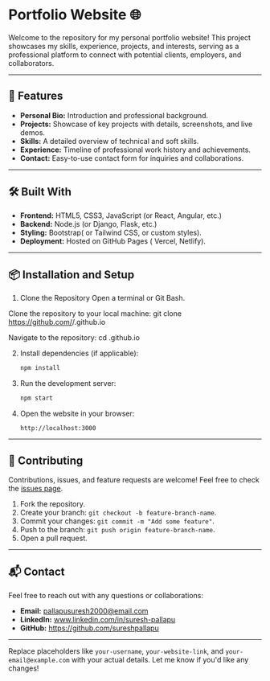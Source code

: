 

# Portfolio Website 🌐

Welcome to the repository for my personal portfolio website! This project showcases my skills, experience, projects, and interests, serving as a professional platform to connect with potential clients, employers, and collaborators.

---

## 🚀 Features

- **Personal Bio:** Introduction and professional background.
- **Projects:** Showcase of key projects with details, screenshots, and live demos.
- **Skills:** A detailed overview of technical and soft skills.
- **Experience:** Timeline of professional work history and achievements.
- **Contact:** Easy-to-use contact form for inquiries and collaborations.

---

## 🛠️ Built With

- **Frontend:** HTML5, CSS3, JavaScript (or React, Angular, etc.)
- **Backend:** Node.js (or Django, Flask, etc.)
- **Styling:** Bootstrap( or Tailwind CSS, or custom styles).
- **Deployment:** Hosted on  GitHub Pages  ( Vercel, Netlify).

---

## 📦 Installation and Setup

1.  Clone the Repository
Open a terminal or Git Bash.

Clone the repository to your local machine:
git clone https://github.com/<username>/<username>.github.io

Navigate to the repository:
cd <username>.github.io

2. Install dependencies (if applicable):
   ```bash
   npm install
   ```

3. Run the development server:
   ```bash
   npm start
   ```

4. Open the website in your browser:
   ```
   http://localhost:3000
   ```

---


## 🤝 Contributing

Contributions, issues, and feature requests are welcome! Feel free to check the [issues page](https://github.com/your-username/portfolio-website/issues).

1. Fork the repository.
2. Create your branch: `git checkout -b feature-branch-name`.
3. Commit your changes: `git commit -m "Add some feature"`.
4. Push to the branch: `git push origin feature-branch-name`.
5. Open a pull request.


---

## 📬 Contact

Feel free to reach out with any questions or collaborations:

- **Email:** pallapusuresh2000@email.com  
- **LinkedIn:** www.linkedin.com/in/suresh-pallapu
- **GitHub:** https://github.com/sureshpallapu

---



Replace placeholders like `your-username`, `your-website-link`, and `your-email@example.com` with your actual details. Let me know if you'd like any changes!
